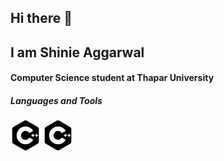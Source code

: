 ## Hi there 👋
## I am Shinie Aggarwal
#### Computer Science student at Thapar University

<!--
**shinieaggarwal72/shinieaggarwal72** is a ✨ _special_ ✨ repository because its `README.md` (this file) appears on your GitHub profile.

Here are some ideas to get you started:

- 🔭 I’m currently working on ...
- 🌱 I’m currently learning ...
- 👯 I’m looking to collaborate on ...
- 🤔 I’m looking for help with ...
- 💬 Ask me about ...
- 📫 How to reach me: ...
- 😄 Pronouns: ...
- ⚡ Fun fact: ...
-->
##### Languages and Tools
![Your Icon](cplusplus.svg)
<img src="cplusplus.svg" alt="Your Icon">


